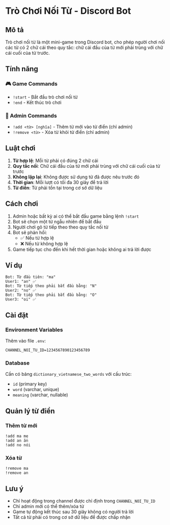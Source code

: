 # Trò Chơi Nối Từ - Discord Bot

## Mô tả
Trò chơi nối từ là một mini-game trong Discord bot, cho phép người chơi nối các từ có 2 chữ cái theo quy tắc: chữ cái đầu của từ mới phải trùng với chữ cái cuối của từ trước.

## Tính năng

### 🎮 Game Commands
- `!start` - Bắt đầu trò chơi nối từ
- `!end` - Kết thúc trò chơi

### 👑 Admin Commands
- `!add <từ> [nghĩa]` - Thêm từ mới vào từ điển (chỉ admin)
- `!remove <từ>` - Xóa từ khỏi từ điển (chỉ admin)

## Luật chơi

1. **Từ hợp lệ**: Mỗi từ phải có đúng 2 chữ cái
2. **Quy tắc nối**: Chữ cái đầu của từ mới phải trùng với chữ cái cuối của từ trước
3. **Không lặp lại**: Không được sử dụng từ đã được nêu trước đó
4. **Thời gian**: Mỗi lượt có tối đa 30 giây để trả lời
5. **Từ điển**: Từ phải tồn tại trong cơ sở dữ liệu

## Cách chơi

1. Admin hoặc bất kỳ ai có thể bắt đầu game bằng lệnh `!start`
2. Bot sẽ chọn một từ ngẫu nhiên để bắt đầu
3. Người chơi gõ từ tiếp theo theo quy tắc nối từ
4. Bot sẽ phản hồi:
   - ✅ Nếu từ hợp lệ
   - ❌ Nếu từ không hợp lệ
5. Game tiếp tục cho đến khi hết thời gian hoặc không ai trả lời được

## Ví dụ

```
Bot: Từ đầu tiên: "ma"
User1: "an" ✅
Bot: Từ tiếp theo phải bắt đầu bằng: "N"
User2: "no" ✅
Bot: Từ tiếp theo phải bắt đầu bằng: "O"
User3: "oi" ✅
```

## Cài đặt

### Environment Variables
Thêm vào file `.env`:
```
CHANNEL_NOI_TU_ID=1234567890123456789
```

### Database
Cần có bảng `dictionary_vietnamese_two_words` với cấu trúc:
- `id` (primary key)
- `word` (varchar, unique)
- `meaning` (varchar, nullable)

## Quản lý từ điển

### Thêm từ mới
```
!add ma mẹ
!add an ăn
!add no nói
```

### Xóa từ
```
!remove ma
!remove an
```

## Lưu ý

- Chỉ hoạt động trong channel được chỉ định trong `CHANNEL_NOI_TU_ID`
- Chỉ admin mới có thể thêm/xóa từ
- Game tự động kết thúc sau 30 giây không có người trả lời
- Tất cả từ phải có trong cơ sở dữ liệu để được chấp nhận 